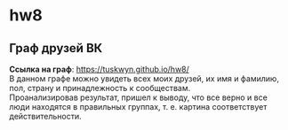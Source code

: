 # hw8
## Граф друзей ВК
**Ссылка на граф**: https://tuskwyn.github.io/hw8/  
В данном графе можно увидеть всех моих друзей, их имя и фамилию, пол, страну и принадлежность к сообществам.  
Проанализировав результат, пришел к выводу, что все верно и все люди находятся в правильных группах, т. е. картина соответствует действительности.
